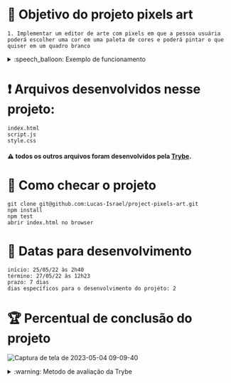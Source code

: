 # :open_book: Objetivo do projeto pixels art

```
1. Implementar um editor de arte com pixels em que a pessoa usuária poderá escolher uma cor em uma paleta de cores e poderá pintar o que quiser em um quadro branco

```
<details>
  <summary>:speech_balloon: Exemplo de funcionamento</summary>
  
![gif exemplo](https://github.com/Lucas-Israel/project-pixels-art/blob/main/art-with-pixels.gif?raw=true)
  
</details>

# :heavy_exclamation_mark: Arquivos desenvolvidos nesse projeto:

```
index.html
script.js
style.css
```

#### :warning: todos os outros arquivos foram desenvolvidos pela [Trybe](https://www.betrybe.com).

# :thinking: Como checar o projeto

```
git clone git@github.com:Lucas-Israel/project-pixels-art.git
npm install
npm test
abrir index.html no browser
```

# :calendar: Datas para desenvolvimento

```
início: 25/05/22 às 2h40
término: 27/05/22 às 12h23
prazo: 7 dias
dias específicos para o desenvolvimento do projéto: 2
```

# :trophy: Percentual de conclusão do projeto

![Captura de tela de 2023-05-04 09-09-40](https://user-images.githubusercontent.com/104790267/236199733-02843f8b-6d2c-448c-aef4-aff15d8f38fa.png)

<details>
  <summary>:warning: Metodo de avaliação da Trybe</summary>
  
##### A escola de programação [Trybe](https://www.betrybe.com) utiliza um sistema de avaliação baseado na conclusão de requisitos em cada projeto, considerando a porcentagem de conclusão, com um mínimo de 80% dos requisitos obrigatórios, em um prazo regular de no máximo 7 dias, tendo dias específicos para o desenvolvimento do projeto que variam de acordo com a complexidade dele.

##### Não alcançando esse patamar mímino, o aluno entra em recuperação, tendo que entregar 90% dos requisitos obrigatórios mais os bonús, em outros 7 dias, caso o aluno falhe novamente ele é mudado de turma para refazer o conteúdo e projeto, caso falhe após mudar de turma, no mesmo conteúdo/projeto, o aluno é removido do curso.
  
</details>

